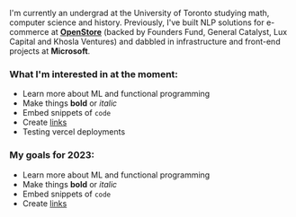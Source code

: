 I'm currently an undergrad at the University of Toronto studying math, computer science and history. Previously, I've built NLP solutions for e-commerce at [<ins>**OpenStore**</ins>](https://open.store) (backed by Founders Fund, General Catalyst, Lux Capital and Khosla Ventures) and dabbled in infrastructure  and front-end projects at **Microsoft**.




### What I'm interested in at the moment:
  * Learn more about ML and functional programming
  * Make things **bold** or *italic*
  * Embed snippets of `code`
  * Create [links](/)
  * Testing vercel deployments

### My goals for 2023:

  * Learn more about ML and functional programming
  * Make things **bold** or *italic*
  * Embed snippets of `code`
  * Create [links](/)
